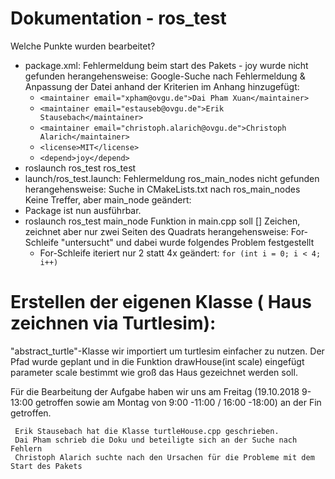 # Dokumentation - ros_test
  Welche Punkte wurden bearbeitet?
* package.xml:
      Fehlermeldung beim start des Pakets - joy wurde nicht gefunden
      herangehensweise:
        Google-Suche nach Fehlermeldung & Anpassung der Datei anhand der Kriterien im Anhang
        hinzugefügt:
  * ```<maintainer email="xpham@ovgu.de">Dai Pham Xuan</maintainer>```
  * ```<maintainer email="estauseb@ovgu.de">Erik Stausebach</maintainer>```
  * ```<maintainer email="christoph.alarich@ovgu.de">Christoph Alarich</maintainer>```
  * ```<license>MIT</license>```
  * ```<depend>joy</depend>```
* roslaunch ros_test ros_test
* launch/ros_test.launch:
      Fehlermeldung ros_main_nodes nicht gefunden
      herangehensweise:
        Suche in CMakeLists.txt nach ros_main_nodes
        Keine Treffer, aber main_node 
      geändert:
         <node pkg="ros_test" type="main_node" name="turtle_controll" output="screen" >
* Package ist nun ausführbar.
* roslaunch ros_test main_node
    Funktion in main.cpp soll [] Zeichen, zeichnet aber nur zwei Seiten des Quadrats
    herangehensweise:
      For-Schleife "untersucht" und dabei wurde folgendes Problem festgestellt
  * For-Schleife iteriert nur 2 statt 4x
    geändert:
      ```for (int i = 0; i < 4; i++)```
# Erstellen der eigenen Klasse ( Haus zeichnen via Turtlesim):
  "abstract_turtle"-Klasse wir importiert um turtlesim einfacher zu nutzen.
  Der Pfad wurde geplant und in die Funktion drawHouse(int scale) eingefügt
  parameter scale bestimmt wie groß das Haus gezeichnet werden soll.
   
   
   
   
   
   

Für die Bearbeitung der Aufgabe haben wir uns am Freitag (19.10.2018 9-13:00 getroffen sowie am Montag von 9:00 -11:00 / 16:00 -18:00) an der Fin getroffen.

     Erik Stausebach hat die Klasse turtleHouse.cpp geschrieben.
     Dai Pham schrieb die Doku und beteiligte sich an der Suche nach Fehlern
     Christoph Alarich suchte nach den Ursachen für die Probleme mit dem Start des Pakets
